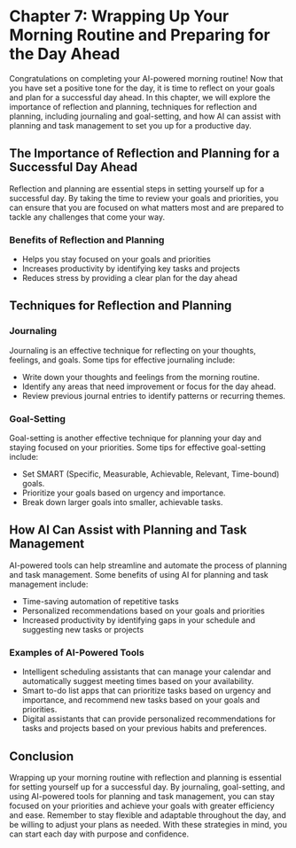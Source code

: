 Chapter 7: Wrapping Up Your Morning Routine and Preparing for the Day Ahead
===========================================================================

Congratulations on completing your AI-powered morning routine! Now that you have set a positive tone for the day, it is time to reflect on your goals and plan for a successful day ahead. In this chapter, we will explore the importance of reflection and planning, techniques for reflection and planning, including journaling and goal-setting, and how AI can assist with planning and task management to set you up for a productive day.

The Importance of Reflection and Planning for a Successful Day Ahead
--------------------------------------------------------------------

Reflection and planning are essential steps in setting yourself up for a successful day. By taking the time to review your goals and priorities, you can ensure that you are focused on what matters most and are prepared to tackle any challenges that come your way.

### Benefits of Reflection and Planning

* Helps you stay focused on your goals and priorities
* Increases productivity by identifying key tasks and projects
* Reduces stress by providing a clear plan for the day ahead

Techniques for Reflection and Planning
--------------------------------------

### Journaling

Journaling is an effective technique for reflecting on your thoughts, feelings, and goals. Some tips for effective journaling include:

* Write down your thoughts and feelings from the morning routine.
* Identify any areas that need improvement or focus for the day ahead.
* Review previous journal entries to identify patterns or recurring themes.

### Goal-Setting

Goal-setting is another effective technique for planning your day and staying focused on your priorities. Some tips for effective goal-setting include:

* Set SMART (Specific, Measurable, Achievable, Relevant, Time-bound) goals.
* Prioritize your goals based on urgency and importance.
* Break down larger goals into smaller, achievable tasks.

How AI Can Assist with Planning and Task Management
---------------------------------------------------

AI-powered tools can help streamline and automate the process of planning and task management. Some benefits of using AI for planning and task management include:

* Time-saving automation of repetitive tasks
* Personalized recommendations based on your goals and priorities
* Increased productivity by identifying gaps in your schedule and suggesting new tasks or projects

### Examples of AI-Powered Tools

* Intelligent scheduling assistants that can manage your calendar and automatically suggest meeting times based on your availability.
* Smart to-do list apps that can prioritize tasks based on urgency and importance, and recommend new tasks based on your goals and priorities.
* Digital assistants that can provide personalized recommendations for tasks and projects based on your previous habits and preferences.

Conclusion
----------

Wrapping up your morning routine with reflection and planning is essential for setting yourself up for a successful day. By journaling, goal-setting, and using AI-powered tools for planning and task management, you can stay focused on your priorities and achieve your goals with greater efficiency and ease. Remember to stay flexible and adaptable throughout the day, and be willing to adjust your plans as needed. With these strategies in mind, you can start each day with purpose and confidence.
